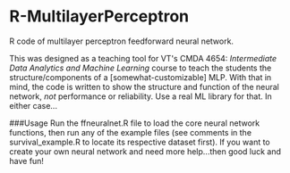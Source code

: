# R-MultilayerPerceptron
R code of multilayer perceptron feedforward neural network.

This was designed as a teaching tool for VT's CMDA 4654: *Intermediate Data Analytics and Machine Learning* course to teach the students the structure/components of a [somewhat-customizable] MLP. With that in mind, the code is written to show the structure and function of the neural network, *not* performance or reliability. Use a real ML library for that. In either case...

###Usage
Run the ffneuralnet.R file to load the core neural network functions, then run any of the example files (see comments in the survival_example.R to locate its respective dataset first). If you want to create your own neural network and need more help...then good luck and have fun!
